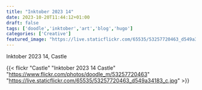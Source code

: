 ```yaml
---
title: "Inktober 2023 14"
date: 2023-10-20T11:44:12+01:00
draft: false
tags: ['doodle','inktober','art','blog','hugo']
categories: ['Creative']
featured_image: "https://live.staticflickr.com/65535/53257720463_d549a34183_c.jpg"
---
```


Inktober 2023 14, Castle


{{< flickr "Castle"
           "Inktober 2023 14 Castle"
           "https://www.flickr.com/photos/doodle_m/53257720463"
           "https://live.staticflickr.com/65535/53257720463_d549a34183_c.jpg" >}}

